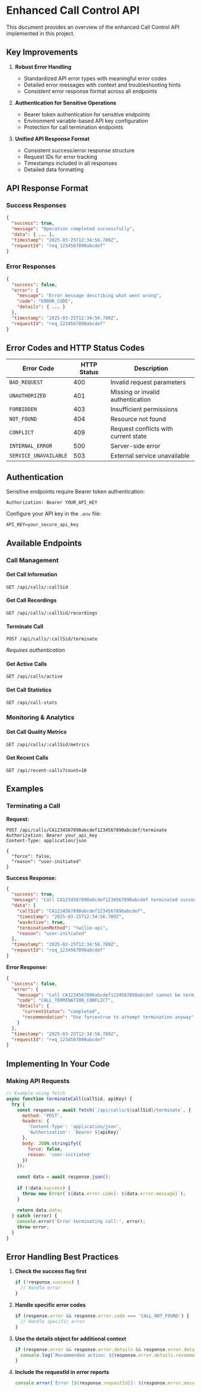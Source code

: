 # Enhanced Call Control API

This document provides an overview of the enhanced Call Control API implemented in this project.

## Key Improvements

1. **Robust Error Handling**
   - Standardized API error types with meaningful error codes
   - Detailed error messages with context and troubleshooting hints
   - Consistent error response format across all endpoints

2. **Authentication for Sensitive Operations**
   - Bearer token authentication for sensitive endpoints
   - Environment variable-based API key configuration
   - Protection for call termination endpoints

3. **Unified API Response Format**
   - Consistent success/error response structure
   - Request IDs for error tracking
   - Timestamps included in all responses
   - Detailed data formatting

## API Response Format

### Success Responses

```json
{
  "success": true,
  "message": "Operation completed successfully",
  "data": { ... },
  "timestamp": "2025-03-25T12:34:56.789Z",
  "requestId": "req_1234567890abcdef"
}
```

### Error Responses

```json
{
  "success": false,
  "error": {
    "message": "Error message describing what went wrong",
    "code": "ERROR_CODE",
    "details": { ... }
  },
  "timestamp": "2025-03-25T12:34:56.789Z",
  "requestId": "req_1234567890abcdef"
}
```

## Error Codes and HTTP Status Codes

| Error Code | HTTP Status | Description |
|------------|-------------|-------------|
| `BAD_REQUEST` | 400 | Invalid request parameters |
| `UNAUTHORIZED` | 401 | Missing or invalid authentication |
| `FORBIDDEN` | 403 | Insufficient permissions |
| `NOT_FOUND` | 404 | Resource not found |
| `CONFLICT` | 409 | Request conflicts with current state |
| `INTERNAL_ERROR` | 500 | Server-side error |
| `SERVICE_UNAVAILABLE` | 503 | External service unavailable |

## Authentication

Sensitive endpoints require Bearer token authentication:

```
Authorization: Bearer YOUR_API_KEY
```

Configure your API key in the `.env` file:

```
API_KEY=your_secure_api_key
```

## Available Endpoints

### Call Management

#### Get Call Information
```
GET /api/calls/:callSid
```

#### Get Call Recordings
```
GET /api/calls/:callSid/recordings
```

#### Terminate Call
```
POST /api/calls/:callSid/terminate
```
*Requires authentication*

#### Get Active Calls
```
GET /api/calls/active
```

#### Get Call Statistics
```
GET /api/call-stats
```

### Monitoring & Analytics

#### Get Call Quality Metrics
```
GET /api/calls/:callSid/metrics
```

#### Get Recent Calls
```
GET /api/recent-calls?count=10
```

## Examples

### Terminating a Call

**Request:**
```
POST /api/calls/CA1234567890abcdef1234567890abcdef/terminate
Authorization: Bearer your_api_key
Content-Type: application/json

{
  "force": false,
  "reason": "user-initiated"
}
```

**Success Response:**
```json
{
  "success": true,
  "message": "Call CA1234567890abcdef1234567890abcdef terminated successfully",
  "data": {
    "callSid": "CA1234567890abcdef1234567890abcdef",
    "timestamp": "2025-03-25T12:34:56.789Z",
    "wasActive": true,
    "terminationMethod": "twilio-api",
    "reason": "user-initiated"
  },
  "timestamp": "2025-03-25T12:34:56.789Z",
  "requestId": "req_1234567890abcdef"
}
```

**Error Response:**
```json
{
  "success": false,
  "error": {
    "message": "Call CA1234567890abcdef1234567890abcdef cannot be terminated (status: completed)",
    "code": "CALL_TERMINATION_CONFLICT",
    "details": {
      "currentStatus": "completed",
      "recommendation": "Use force=true to attempt termination anyway"
    }
  },
  "timestamp": "2025-03-25T12:34:56.789Z",
  "requestId": "req_1234567890abcdef"
}
```

## Implementing In Your Code

### Making API Requests

```javascript
// Example using fetch
async function terminateCall(callSid, apiKey) {
  try {
    const response = await fetch(`/api/calls/${callSid}/terminate`, {
      method: 'POST',
      headers: {
        'Content-Type': 'application/json',
        'Authorization': `Bearer ${apiKey}`
      },
      body: JSON.stringify({ 
        force: false,
        reason: 'user-initiated'
      })
    });
    
    const data = await response.json();
    
    if (!data.success) {
      throw new Error(`${data.error.code}: ${data.error.message}`);
    }
    
    return data.data;
  } catch (error) {
    console.error('Error terminating call:', error);
    throw error;
  }
}
```

## Error Handling Best Practices

1. **Check the success flag first**
   ```javascript
   if (!response.success) {
     // Handle error
   }
   ```

2. **Handle specific error codes**
   ```javascript
   if (response.error && response.error.code === 'CALL_NOT_FOUND') {
     // Handle specific error
   }
   ```

3. **Use the details object for additional context**
   ```javascript
   if (response.error && response.error.details && response.error.details.recommendation) {
     console.log(`Recommended action: ${response.error.details.recommendation}`);
   }
   ```

4. **Include the requestId in error reports**
   ```javascript
   console.error(`Error [${response.requestId}]: ${response.error.message}`);
   ```

